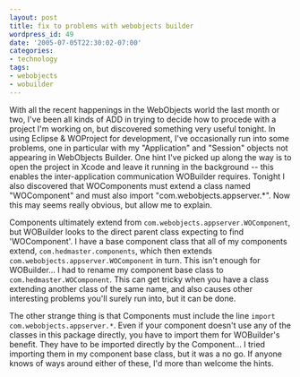 ```yaml
---
layout: post
title: fix to problems with webobjects builder
wordpress_id: 49
date: '2005-07-05T22:30:02-07:00'
categories:
- technology
tags:
- webobjects
- wobuilder
---
```

With all the recent happenings in the WebObjects world the last month or two, I've been all kinds of ADD in trying to
decide how to procede with a project I'm working on, but discovered something very useful tonight.  In using Eclipse &
WOProject for development, I've occasionally run into some problems, one in particular with my "Application" and
"Session" objects not appearing in WebObjects Builder.  One hint I've picked up along the way is to open the project in
Xcode and leave it running in the background -- this enables the inter-application communication WOBuilder requires.
Tonight I also discovered that WOComponents must extend a class named "WOComponent" and must also import
"com.webobjects.appserver.\*".  Now this may seems really obvious, but allow me to explain.

Components ultimately extend from `com.webobjects.appserver.WOComponent`, but WOBuilder looks to the direct parent class
expecting to find 'WOComponent'.  I have a base component class that all of my components extend,
`com.hedmaster.components`, which then extends `com.webobjects.appserver.WOComponent` in turn.  This isn't enough for
WOBuilder... I had to rename my component base class to `com.hedmaster.WOComponent`.  This can get tricky when you have
a class extending another class of the same name, and also causes other interesting problems you'll surely run into, but
it can be done.

The other strange thing is that Components must include the line `import com.webobjects.appserver.*`.  Even if your
component doesn't use any of the classes in this package directly, you have to import them for WOBuilder's benefit.
They have to be imported directly by the Component... I tried importing them in my component base class, but it was a no
go.  If anyone knows of ways around either of these, I'd more than welcome the hints.
